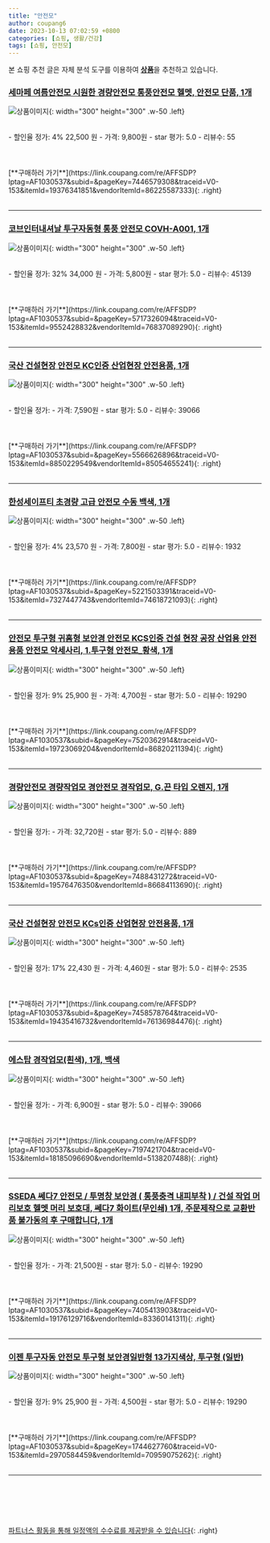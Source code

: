 ```yaml
---
title: "안전모"
author: coupang6
date: 2023-10-13 07:02:59 +0800
categories: [쇼핑, 생활/건강]
tags: [쇼핑, 안전모]
---
```


본 쇼핑 추천 글은 자체 분석 도구를 이용하여 [**상품**](https://link.coupang.com/a/bao1ui)을 추천하고 있습니다.

### [세마페 여름안전모 시원한 경량안전모 통풍안전모 헬멧, 안전모 단품, 1개](https://link.coupang.com/re/AFFSDP?lptag=AF1030537&subid=&pageKey=7446579308&traceid=V0-153&itemId=19376341851&vendorItemId=86225587333)

![상품이미지](https://thumbnail10.coupangcdn.com/thumbnails/remote/230x230ex/image/vendor_inventory/4511/404794dc25ae1c0e99b48616ef852b380c6a66aaa48e7156ad79d8ff29ca.jpg){: width="300" height="300" .w-50 .left}


<br>
- 할인율 정가: 4%  22,500   원
- 가격: 9,800원
- star 평가: 5.0
- 리뷰수: 55
<br>
<br>
<br>
<br>
[**구매하러 가기**](https://link.coupang.com/re/AFFSDP?lptag=AF1030537&subid=&pageKey=7446579308&traceid=V0-153&itemId=19376341851&vendorItemId=86225587333){: .right}
<br>
<br>

---

### [코브인터내셔날 투구자동형 통풍 안전모 COVH-A001, 1개](https://link.coupang.com/re/AFFSDP?lptag=AF1030537&subid=&pageKey=5717326094&traceid=V0-153&itemId=9552428832&vendorItemId=76837089290)

![상품이미지](https://thumbnail9.coupangcdn.com/thumbnails/remote/230x230ex/image/retail/images/2021/06/22/17/9/c523f554-c0d8-4650-a7ce-73f83a9ac24f.jpg){: width="300" height="300" .w-50 .left}


<br>
- 할인율 정가: 32%  34,000   원
- 가격: 5,800원
- star 평가: 5.0
- 리뷰수: 45139
<br>
<br>
<br>
<br>
[**구매하러 가기**](https://link.coupang.com/re/AFFSDP?lptag=AF1030537&subid=&pageKey=5717326094&traceid=V0-153&itemId=9552428832&vendorItemId=76837089290){: .right}
<br>
<br>

---

### [국산 건설현장 안전모 KC인증 산업현장 안전용품, 1개](https://link.coupang.com/re/AFFSDP?lptag=AF1030537&subid=&pageKey=5566626896&traceid=V0-153&itemId=8850229549&vendorItemId=85054655241)

![상품이미지](https://thumbnail6.coupangcdn.com/thumbnails/remote/230x230ex/image/vendor_inventory/0f3c/afd71602ca3046fab438238fbf626b9ad981e3c08e586bd39b646c75b126.jpg){: width="300" height="300" .w-50 .left}


<br>
- 할인율 정가: 
- 가격: 7,590원
- star 평가: 5.0
- 리뷰수: 39066
<br>
<br>
<br>
<br>
[**구매하러 가기**](https://link.coupang.com/re/AFFSDP?lptag=AF1030537&subid=&pageKey=5566626896&traceid=V0-153&itemId=8850229549&vendorItemId=85054655241){: .right}
<br>
<br>

---

### [한성세이프티 초경량 고급 안전모 수동 백색, 1개](https://link.coupang.com/re/AFFSDP?lptag=AF1030537&subid=&pageKey=5221503391&traceid=V0-153&itemId=7327447743&vendorItemId=74618721093)

![상품이미지](https://thumbnail6.coupangcdn.com/thumbnails/remote/230x230ex/image/retail/images/2021/03/22/15/9/f57be810-83d7-4a19-bad5-67045b911f17.jpg){: width="300" height="300" .w-50 .left}


<br>
- 할인율 정가: 4%  23,570   원
- 가격: 7,800원
- star 평가: 5.0
- 리뷰수: 1932
<br>
<br>
<br>
<br>
[**구매하러 가기**](https://link.coupang.com/re/AFFSDP?lptag=AF1030537&subid=&pageKey=5221503391&traceid=V0-153&itemId=7327447743&vendorItemId=74618721093){: .right}
<br>
<br>

---

### [안전모 투구형 귀홈형 보안경 안전모 KCS인증 건설 현장 공장 산업용 안전용품 안전모 악세사리, 1.투구형 안전모_황색, 1개](https://link.coupang.com/re/AFFSDP?lptag=AF1030537&subid=&pageKey=7520362914&traceid=V0-153&itemId=19723069204&vendorItemId=86820211394)

![상품이미지](https://thumbnail10.coupangcdn.com/thumbnails/remote/230x230ex/image/vendor_inventory/e6a2/1dc217bdeb27d264d7102c3a2b7599b739afa2b9c0aa2af63d96bb592659.jpg){: width="300" height="300" .w-50 .left}


<br>
- 할인율 정가: 9%  25,900   원
- 가격: 4,700원
- star 평가: 5.0
- 리뷰수: 19290
<br>
<br>
<br>
<br>
[**구매하러 가기**](https://link.coupang.com/re/AFFSDP?lptag=AF1030537&subid=&pageKey=7520362914&traceid=V0-153&itemId=19723069204&vendorItemId=86820211394){: .right}
<br>
<br>

---

### [경량안전모 경량작업모 경안전모 경작업모, G.끈 타입 오렌지, 1개](https://link.coupang.com/re/AFFSDP?lptag=AF1030537&subid=&pageKey=7488431272&traceid=V0-153&itemId=19576476350&vendorItemId=86684113690)

![상품이미지](https://thumbnail6.coupangcdn.com/thumbnails/remote/230x230ex/image/vendor_inventory/f5d4/bdc41891abc67848fd8d2b7023b4299ff09f88ca04431872a9737f7736a9.jpg){: width="300" height="300" .w-50 .left}


<br>
- 할인율 정가: 
- 가격: 32,720원
- star 평가: 5.0
- 리뷰수: 889
<br>
<br>
<br>
<br>
[**구매하러 가기**](https://link.coupang.com/re/AFFSDP?lptag=AF1030537&subid=&pageKey=7488431272&traceid=V0-153&itemId=19576476350&vendorItemId=86684113690){: .right}
<br>
<br>

---

### [국산 건설현장 안전모 KCs인증 산업현장 안전용품, 1개](https://link.coupang.com/re/AFFSDP?lptag=AF1030537&subid=&pageKey=7458578764&traceid=V0-153&itemId=19435416732&vendorItemId=76136984476)

![상품이미지](https://thumbnail10.coupangcdn.com/thumbnails/remote/230x230ex/image/vendor_inventory/80c2/99b616378e94737a57067e47b81fb642445ba786f4d430a635cb6806e05b.jpg){: width="300" height="300" .w-50 .left}


<br>
- 할인율 정가: 17%  22,430   원
- 가격: 4,460원
- star 평가: 5.0
- 리뷰수: 2535
<br>
<br>
<br>
<br>
[**구매하러 가기**](https://link.coupang.com/re/AFFSDP?lptag=AF1030537&subid=&pageKey=7458578764&traceid=V0-153&itemId=19435416732&vendorItemId=76136984476){: .right}
<br>
<br>

---

### [에스탑 경작업모(흰색), 1개, 백색](https://link.coupang.com/re/AFFSDP?lptag=AF1030537&subid=&pageKey=7197421704&traceid=V0-153&itemId=18185096690&vendorItemId=5138207488)

![상품이미지](https://thumbnail6.coupangcdn.com/thumbnails/remote/230x230ex/image/vendor_inventory/931c/9ad77419565ead9a328286fdd2730bf29a82afabc328e9aba2ee6ddabbe8.jpg){: width="300" height="300" .w-50 .left}


<br>
- 할인율 정가: 
- 가격: 6,900원
- star 평가: 5.0
- 리뷰수: 39066
<br>
<br>
<br>
<br>
[**구매하러 가기**](https://link.coupang.com/re/AFFSDP?lptag=AF1030537&subid=&pageKey=7197421704&traceid=V0-153&itemId=18185096690&vendorItemId=5138207488){: .right}
<br>
<br>

---

### [SSEDA 쎄다7 안전모 / 투명창 보안경 ( 통풍충격 내피부착 ) / 건설 작업 머리보호 헬멧 머리 보호대, 쎄다7 화이트(무인쇄) 1개, 주문제작으로 교환반품 불가동의 후 구매합니다, 1개](https://link.coupang.com/re/AFFSDP?lptag=AF1030537&subid=&pageKey=7405413903&traceid=V0-153&itemId=19176129716&vendorItemId=83360141311)

![상품이미지](https://thumbnail6.coupangcdn.com/thumbnails/remote/230x230ex/image/vendor_inventory/5c4d/5436dc64a9c1e92eb86652f06c8d4c3a54e502824f17c550b00c88e5918e.jpg){: width="300" height="300" .w-50 .left}


<br>
- 할인율 정가: 
- 가격: 21,500원
- star 평가: 5.0
- 리뷰수: 19290
<br>
<br>
<br>
<br>
[**구매하러 가기**](https://link.coupang.com/re/AFFSDP?lptag=AF1030537&subid=&pageKey=7405413903&traceid=V0-153&itemId=19176129716&vendorItemId=83360141311){: .right}
<br>
<br>

---

### [이젠 투구자동 안전모 투구형 보안경일반형 13가지색상, 투구형 (일반)](https://link.coupang.com/re/AFFSDP?lptag=AF1030537&subid=&pageKey=1744627760&traceid=V0-153&itemId=2970584459&vendorItemId=70959075262)

![상품이미지](https://thumbnail7.coupangcdn.com/thumbnails/remote/230x230ex/image/vendor_inventory/7914/953e056d34fd997cc84ed9ff738cbbebefefd4ac4ced2398bc7d43b1935f.jpg){: width="300" height="300" .w-50 .left}


<br>
- 할인율 정가: 9%  25,900   원
- 가격: 4,500원
- star 평가: 5.0
- 리뷰수: 19290
<br>
<br>
<br>
<br>
[**구매하러 가기**](https://link.coupang.com/re/AFFSDP?lptag=AF1030537&subid=&pageKey=1744627760&traceid=V0-153&itemId=2970584459&vendorItemId=70959075262){: .right}
<br>
<br>

---
<br><br><br><br><br> [파트너스 활동을 통해 일정액의 수수료를 제공받을 수 있습니다](https://link.coupang.com/a/bao1ui){: .right}